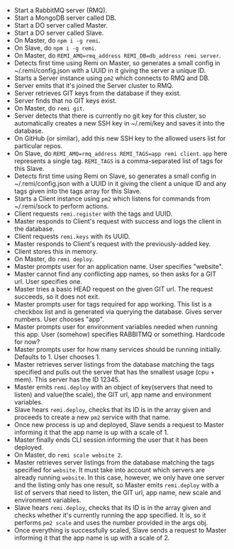 * Start a RabbitMQ server (RMQ).
* Start a MongoDB server called DB.
* Start a DO server called Master.
* Start a DO server called Slave.
* On Master, do `npm i -g remi`.
* On Slave, do `npm i -g remi`.
* On Master, do `REMI_AMQ=rmq_address REMI_DB=db_address remi server`.
* Detects first time using Remi on Master, so generates a small config in ~/.remi/config.json with a UUID in it giving the server a unique ID.
* Starts a Server instance using `pm2` which connects to RMQ and DB.
* Server emits that it's joined the Server cluster to RMQ.
* Server retrieves GIT keys from the database if they exist.
* Server finds that no GIT keys exist.
* On Master, do `remi git`.
* Server detects that there is currently no git key for this cluster, so automatically creates a new SSH key in ~/.remi/key and saves it into the database.
* On GitHub (or similar), add this new SSH key to the allowed users list for particular repos.
* On Slave, do `REMI_AMQ=rmq_address REMI_TAGS=app remi client`. `app` here represents a single tag. `REMI_TAGS` is a comma-separated list of tags for this Slave.
* Detects first time using Remi on Slave, so generates a small config in ~/.remi/config.json with a UUID in it giving the client a unique ID and any tags given into the tags array for this Slave.
* Starts a Client instance using `pm2` which listens for commands from ~/.remi/sock to perform actions.
* Client requests `remi.register` with the tags and UUID.
* Master responds to Client's request with success and logs the client in the database.
* Client requests `remi.keys` with its UUID.
* Master responds to Client's request with the previously-added key.
* Client stores this in memory.
* On Master, do `remi deploy`.
* Master prompts user for an application name. User specifies "website".
* Master cannot find any conflicting app names, so then asks for a GIT url. User specifies one.
* Master tries a basic HEAD request on the given GIT url. The request succeeds, so it does not exit.
* Master prompts user for tags required for app working. This list is a checkbox list and is generated via querying the database. Gives server numbers. User chooses "app".
* Master prompts user for environment variables needed when running this app. User (somehow) specifies RABBITMQ or something. Hardcode for now?
* Master prompts user for how many services should be running initially. Defaults to 1. User chooses 1.
* Master retrieves server listings from the database matching the tags specified and pulls out the server that has the smallest usage (cpu + mem). This server has the ID 12345.
* Master emits `remi.deploy` with an object of key(servers that need to listen) and value(the scale), the GIT url, app name and environment variables.
* Slave hears `remi.deploy`, checks that its ID is in the array given and proceeds to create a new `pm2` service with that name.
* Once new process is up and deployed, Slave sends a request to Master informing it that the app name is up with a scale of 1.
* Master finally ends CLI session informing the user that it has been deployed.
* On Master, do `remi scale website 2`.
* Master retrieves server listings from the database matching the tags specified for `website`. It must take into account which servers are already running `website`. In this case, however, we only have one server and the listing only has one result, so Master emits `remi.deploy` with a list of servers that need to listen, the GIT url, app name, new scale and environment variables.
* Slave hears `remi.deploy`, checks that its ID is in the array given and checks whether it's currently running the app specified. It is, so it performs `pm2 scale` and uses the number provided in the args obj.
* Once everything is successfully scaled, Slave sends a request to Master informing it that the app name is up with a scale of 2.